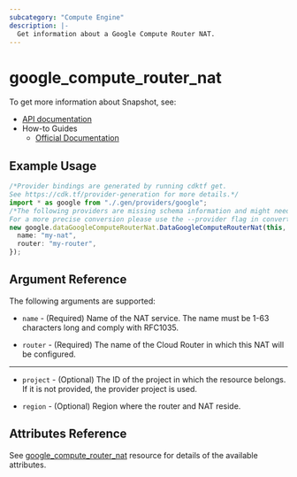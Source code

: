 ```yaml
---
subcategory: "Compute Engine"
description: |-
  Get information about a Google Compute Router NAT.
---
```


# google\_compute\_router\_nat

To get more information about Snapshot, see:

* [API documentation](https://cloud.google.com/compute/docs/reference/rest/v1/routers)
* How-to Guides
  * [Official Documentation](https://cloud.google.com/router/docs/)

## Example Usage

```typescript
/*Provider bindings are generated by running cdktf get.
See https://cdk.tf/provider-generation for more details.*/
import * as google from "./.gen/providers/google";
/*The following providers are missing schema information and might need manual adjustments to synthesize correctly: google.
For a more precise conversion please use the --provider flag in convert.*/
new google.dataGoogleComputeRouterNat.DataGoogleComputeRouterNat(this, "foo", {
  name: "my-nat",
  router: "my-router",
});

```

## Argument Reference

The following arguments are supported:

*   `name` - (Required) Name of the NAT service. The name must be 1-63 characters long and
    comply with RFC1035.

*   `router` - (Required)
    The name of the Cloud Router in which this NAT will be configured.

***

*   `project` - (Optional) The ID of the project in which the resource belongs.
    If it is not provided, the provider project is used.

*   `region` - (Optional) Region where the router and NAT reside.

## Attributes Reference

See [google\_compute\_router\_nat](https://registry.terraform.io/providers/hashicorp/google/latest/docs/resources/compute_router_nat) resource for details of the available attributes.
